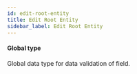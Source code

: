 ```yaml
---
id: edit-root-entity
title: Edit Root Entity
sidebar_label: Edit Root Entity
---
```

#### Global type
Global data type for data validation of field.

